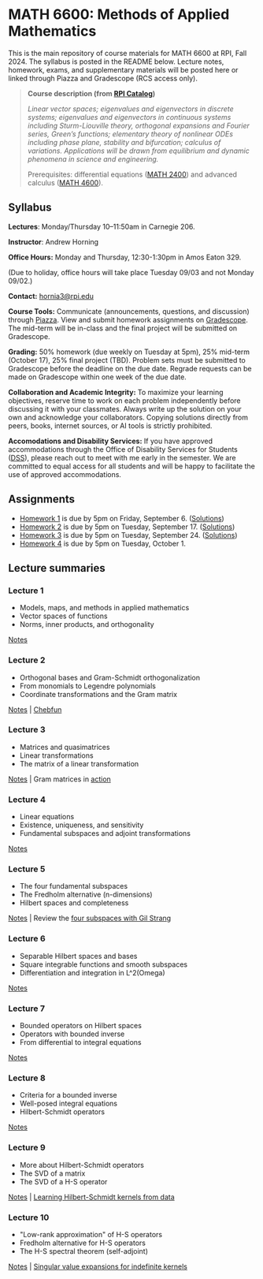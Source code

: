 # MATH 6600: Methods of Applied Mathematics

This is the main repository of course materials for MATH 6600 at RPI, Fall 2024. The syllabus is posted in the README below. Lecture notes, homework, exams, and supplementary materials will be posted here or linked through Piazza and Gradescope (RCS access only).

> **Course description (from [RPI Catalog](https://catalog.rpi.edu/preview_course_nopop.php?catoid=11&coid=18982))**
>
> _Linear vector spaces; eigenvalues and eigenvectors in discrete systems; eigenvalues and eigenvectors in continuous systems including Sturm-Liouville theory, orthogonal expansions and Fourier series, Green’s functions; elementary theory of nonlinear ODEs including phase plane, stability and bifurcation; calculus of variations. Applications will be drawn from equilibrium and dynamic phenomena in science and engineering._
>
> Prerequisites: differential equations ([MATH 2400](https://catalog.rpi.edu/preview_course_nopop.php?catoid=10&coid=17197)) and advanced calculus ([MATH 4600](https://catalog.rpi.edu/preview_course_nopop.php?catoid=24&coid=52217)).


## Syllabus

**Lectures**: Monday/Thursday 10–11:50am in Carnegie 206.

**Instructor**: Andrew Horning

**Office Hours:** Monday and Thursday, 12:30-1:30pm in Amos Eaton 329. 

(Due to holiday, office hours will take place Tuesday 09/03 and not Monday 09/02.) 

**Contact:** hornia3@rpi.edu

**Course Tools:** Communicate (announcements, questions, and discussion) through [Piazza](https://piazza.com/). View and submit homework assignments on [Gradescope](https://www.gradescope.com/). The mid-term will be in-class and the final project will be submitted on Gradescope.

**Grading:** 50% homework (due weekly on Tuesday at 5pm), 25% mid-term (October 17), 25% final project (TBD). Problem sets must be submitted to Gradescope before the deadline on the due date. Regrade requests can be made on Gradescope within one week of the due date.

**Collaboration and Academic Integrity:** To maximize your learning objectives, reserve time to work on each problem independently before discussing it with your classmates. Always write up the solution on your own and acknowledge your collaborators. Copying solutions directly from peers, books, internet sources, or AI tools is strictly prohibited.

**Accomodations and Disability Services:** If you have approved accommodations through the Office of Disability Services for Students ([DSS](https://studenthealth.rpi.edu/list-services/disability-student-services)), please reach out to meet with me early in the semester. We are committed to equal access for all students and will be happy to facilitate the use of approved accommodations. 


## Assignments

- [Homework 1](https://www.gradescope.com/courses/845790) is due by 5pm on Friday, September 6. ([Solutions](https://piazza.com/class/m0e05wghx8x1lt/post/16))
- [Homework 2](https://www.gradescope.com/courses/845790) is due by 5pm on Tuesday, September 17. ([Solutions](https://piazza.com/class/m0e05wghx8x1lt/post/22))
- [Homework 3](https://www.gradescope.com/courses/845790) is due by 5pm on Tuesday, September 24. ([Solutions](https://piazza.com/class/m0e05wghx8x1lt/post/24))
- [Homework 4](https://www.gradescope.com/courses/845790) is due by 5pm on Tuesday, October 1.

## Lecture summaries

### Lecture 1

- Models, maps, and methods in applied mathematics
- Vector spaces of functions
- Norms, inner products, and orthogonality

[Notes](notes/lecture_01.pdf)

### Lecture 2

- Orthogonal bases and Gram-Schmidt orthogonalization
- From monomials to Legendre polynomials
- Coordinate transformations and the Gram matrix

[Notes](notes/lecture_02.pdf) | [Chebfun](https://www.chebfun.org/)

### Lecture 3

- Matrices and quasimatrices
- Linear transformations
- The matrix of a linear transformation

[Notes](notes/lecture_03.pdf) | Gram matrices in [action](https://arxiv.org/abs/2209.02244)

### Lecture 4

- Linear equations
- Existence, uniqueness, and sensitivity
- Fundamental subspaces and adjoint transformations

[Notes](notes/lecture_04.pdf)

### Lecture 5

- The four fundamental subspaces
- The Fredholm alternative (n-dimensions)
- Hilbert spaces and completeness

[Notes](notes/lecture_05.pdf) | Review the [four subspaces with Gil Strang](https://www.youtube.com/watch?v=nHlE7EgJFds)

### Lecture 6

- Separable Hilbert spaces and bases
- Square integrable functions and smooth subspaces
- Differentiation and integration in L^2(Omega)

[Notes](notes/lecture_06.pdf)

### Lecture 7

- Bounded operators on Hilbert spaces
- Operators with bounded inverse
- From differential to integral equations

[Notes](notes/lecture_07.pdf)

### Lecture 8

- Criteria for a bounded inverse
- Well-posed integral equations
- Hilbert-Schmidt operators

[Notes](notes/lecture_08.pdf)

### Lecture 9

- More about Hilbert-Schmidt operators
- The SVD of a matrix
- The SVD of a H-S operator

[Notes](notes/lecture_09.pdf) | [Learning Hilbert-Schmidt kernels from data](https://arxiv.org/abs/2102.00491)

### Lecture 10

- "Low-rank approximation" of H-S operators
- Fredholm alternative for H-S operators
- The H-S spectral theorem (self-adjoint)

[Notes](notes/lecture_10.pdf) | [Singular value expansions for indefinite kernels](https://arxiv.org/abs/2409.16453v1)
